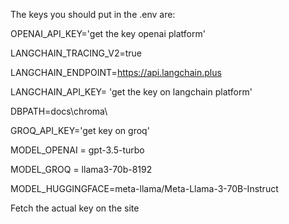 The keys you should put in the .env are:

OPENAI_API_KEY='get the key openai platform'

LANGCHAIN_TRACING_V2=true

LANGCHAIN_ENDPOINT=https://api.langchain.plus

LANGCHAIN_API_KEY= 'get the key on langchain platform'

DBPATH=docs\chroma\

GROQ_API_KEY='get key on groq'

MODEL_OPENAI = gpt-3.5-turbo

MODEL_GROQ = llama3-70b-8192

MODEL_HUGGINGFACE=meta-llama/Meta-Llama-3-70B-Instruct

Fetch the actual key on the site